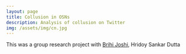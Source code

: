 ```yaml
---
layout: page
title: Collusion in OSNs
description: Analysis of collusion on Twitter
img: /assets/img/cn.jpg
---
```


This was a group research project with [Brihi Joshi](https://brihijoshi.github.io/), Hridoy Sankar Dutta
